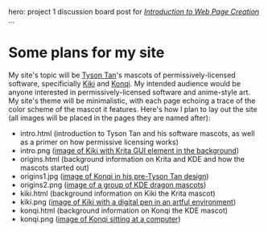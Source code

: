 hero: project 1 discussion board post for <em><a href="../MCC-COMW100">Introduction to Web Page Creation</a></em>
...

# Some plans for my site

My site's topic will be [Tyson Tan](https://en.wikipedia.org/wiki/Tyson_Tan)'s mascots of permissively-licensed software, specificially [Kiki](https://commons.wikimedia.org/wiki/Category:Kiki_the_Cyber_Squirrel) and [Konqi](https://en.wikipedia.org/wiki/Konqi). My intended audience would be anyone interested in permissively-licensed software and anime-style art. My site's theme will be minimalistic, with each page echoing a trace of the color scheme of the mascot it features. Here's how I plan to lay out the site (all images will be placed in the pages they are named after):

- intro.html (introduction to Tyson Tan and his software mascots, as well as a primer on how permissive licensing works) 
- intro.png ([image of Kiki with Krita GUI element in the background](https://commons.wikimedia.org/wiki/File:Kiki_the_Cyber_Squirrel_mascot_of_Krita_version_3.0_splash.png))
- origins.html (background information on Krita and KDE and how the mascots started out)
- origins1.jpg ([image of Konqi in his pre-Tyson Tan design](https://commons.wikimedia.org/wiki/File:Konqi-klogo-hi-res-1751x2356.jpg))
- origins2.png ([image of a group of KDE dragon mascots](https://community.kde.org/File:Kde_dragons.png))
- kiki.html (background information on Kiki the Krita mascot)
- kiki.png ([image of Kiki with a digital pen in an artful environment](https://commons.wikimedia.org/wiki/File:Kiki_the_Cyber_Squirrel_mascot_of_Krita_version_3.1_splash.png))
- konqi.html (background information on Konqi the KDE mascot)
- konqi.png ([image of Konqi sitting at a computer](https://commons.wikimedia.org/wiki/File:KDE_mascot_Konqi_for_KDE_development_applications.png))
